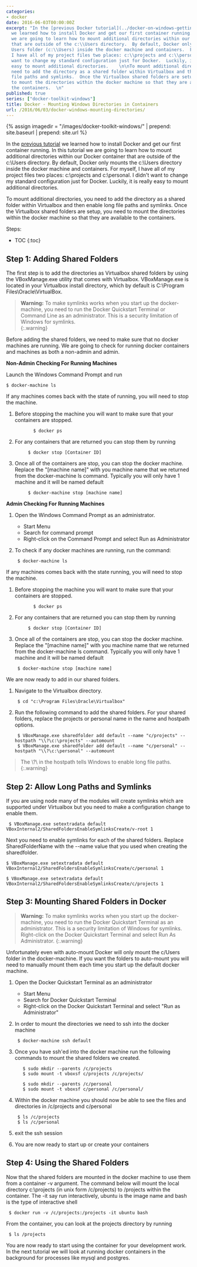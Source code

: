```yaml
---
categories:
- docker
date: 2016-06-03T00:00:00Z
excerpt: "In the [previous Docker tutorial](../docker-on-windows-getting-started/)
  we learned how to install Docker and get our first container running.  In this tutorial
  we are going to learn how to mount additional directories within our Docker container
  that are outside of the c:\\Users directory.  By default, Docker only mounts the
  Users folder (c:\\Users) inside the docker machine and containers.  For myself,
  I have all of my project files two places: c:\\projects and c:\\personal.  I didn't
  want to change my standard configuration just for Docker.  Luckily, it is really
  easy to mount additional directories.    \n\nTo mount additional directories, you
  need to add the directory as a shared folder within Virtualbox and then enable long
  file paths and symlinks.  Once the Virtualbox shared folders are setup, you need
  to mount the directories within the docker machine so that they are available to
  the containers.  \n"
published: true
series: ["docker-toolkit-windows"]
title: Docker - Mounting Windows Directories in Containers
url: /2016/06/03/docker-windows-mounting-directories/
---
```


{% assign imagedir = "/images/docker-toolkit-windows/" | prepend: site.baseurl | prepend: site.url %}



In the [previous tutorial](../docker-on-windows-getting-started/) we learned how to install Docker and get our first container running.  In this tutorial we are going to learn how to mount additional directories within our Docker container that are outside of the c:\Users directory.  By default, Docker only mounts the c:\Users directory inside the docker machine and containers.  For myself, I have all of my project files two places: c:\projects and c:\personal.  I didn't want to change my standard configuration just for Docker.  Luckily, it is really easy to mount additional directories.    

To mount additional directories, you need to add the directory as a shared folder within Virtualbox and then enable long file paths and symlinks.  Once the Virtualbox shared folders are setup, you need to mount the directories within the docker machine so that they are available to the containers.  

Steps: 

* TOC
{:toc}

## Step 1: Adding Shared Folders

The first step is to add the directories as Virtualbox shared folders by using  the VBoxManage.exe utility that comes with Virtualbox.  VBoxManage.exe is located in your Virtualbox install directory, which by default is C:\Program Files\Oracle\VirtualBox.

> **Warning:**  To make symlinks works when you start up the docker-machine, you need to run the Docker Quickstart Terminal or Command Line as an administrator.  This is a security limitation of Windows for symlinks.   
{:.warning}

Before adding the shared folders, we need to make sure that no docker machines are running.  We are going to check for running docker containers and machines as both a  non-admin and admin.  

**Non-Admin Checking For Running Machines**

Launch the Windows Command Prompt and run 

    $ docker-machine ls
     
If any machines comes back with the state of running, you will need to stop the machine.

  
1. Before stopping the machine you will want to make sure that your containers are stopped.    

              $ docker ps 
              
1. For any containers that are returned you can stop them by running

            $ docker stop [Container ID]
          
1. Once all of the containers are stop, you can stop the docker machine. Replace the "[machine name]" with you machine name that we returned from the docker-machine ls command.   Typically you will only have 1 machine and it will be named  default
          
            $ docker-machine stop [machine name]           

**Admin Checking For Running Machines**
          
1. Open the Windows Command Prompt as an administrator.
     * Start Menu
     * Search for command prompt
     * Right-click on the Command Prompt and select Run as Administrator
1. To check if any docker machines are running, run the command:

        $ docker-machine ls
     
If any machines comes back with the state running, you will need to stop the machine.  

1. Before stopping the machine you will want to make sure that your containers are stopped.    

              $ docker ps 
              
1. For any containers that are returned you can stop them by running

            $ docker stop [Container ID]

1. Once all of the containers are stop, you can stop the docker machine. Replace the "[machine name]" with you machine name that we returned from the docker-machine ls command.   Typically you will only have 1 machine and it will be named  default
          
        $ docker-machine stop [machine name]           


We are now ready to add in our shared folders.

1. Navigate to the Virtualbox directory.


        $ cd "c:\Program Files\Oracle\Virtualbox"

1. Run the following command to add the shared folders.  For your shared folders, replace the projects or personal name in the name and hostpath options.

        $ VBoxManage.exe sharedfolder add default --name "c/projects" --hostpath "\\?\c:\projects" --automount
        $ VBoxManage.exe sharedfolder add default --name "c/personal" --hostpath "\\?\c:\personal" --automount

> The \\?\ in the hostpath tells Windows to enable long file paths.
{:.warning}

## Step 2: Allow Long Paths and Symlinks

If you are using node many of the modules will create symlinks which are supported under Virtualbox but you need to make a configuration change to enable them.
 
     $ VBoxManage.exe setextradata default VBoxInternal2/SharedFoldersEnableSymlinksCreate/v-root 1

Next you need to enable symlinks for each of the shared folders.  Replace SharedFolderName with the --name value that you used when creating the sharedfolder.  

    $ VBoxManage.exe setextradata default VBoxInternal2/SharedFoldersEnableSymlinksCreate/c/personal 1

    $ VBoxManage.exe setextradata default VBoxInternal2/SharedFoldersEnableSymlinksCreate/c/projects 1

## Step 3: Mounting Shared Folders in Docker

> **Warning:**  To make symlinks works when you start up the docker-machine, you need to run the Docker Quickstart Terminal as an administrator.  This is a security limitation of Windows for symlinks.  Right-click on the Docker Quickstart Terminal and select Run As Administrator.
{:.warning}  

Unfortunately even with auto-mount Docker will only mount the c/Users folder in the docker-machine.  If you want the folders to auto-mount you will need to manually mount them each time you start up the default docker machine. 

1. Open the Docker Quickstart Terminal as an administrator
    * Start Menu
    * Search for Docker Quickstart Terminal
    * Right-click on the Docker Quickstart Terminal and select "Run as Administrator"    
    
1. In order to mount the directories we need to ssh into the docker machine

        $ docker-machine ssh default
        
1. Once you have ssh'ed into the docker machine run the following commands to mount the shared folders we created.
	
          $ sudo mkdir --parents /c/projects
          $ sudo mount -t vboxsf c/projects /c/projects/

          $ sudo mkdir --parents /c/personal
          $ sudo mount -t vboxsf c/personal /c/personal/
          
1. Within the docker machine you should now be able to see the files and directories in /c/projects and c/personal
 
        $ ls /c/projects
        $ ls /c/personal

1. exit the ssh session
1. You are now ready to start up or create your containers 
	

## Step 4: Using the Shared Folders

Now that the shared folders are mounted in the docker machine to use them from a container -v argument.  The command below will mount the local directory c:\projects (in unix form /c/projects) to /projects within the container.  The -it say run interactively, ubuntu is the image name and bash is the type of interactive shell

     $ docker run -v /c/projects:/projects -it ubuntu bash

From the container, you can look at the projects directory by running

     $ ls /projects

You are now ready to start using the container for your development work.  In the next tutorial we will look at running docker containers in the background for processes like mysql and postgres.  
